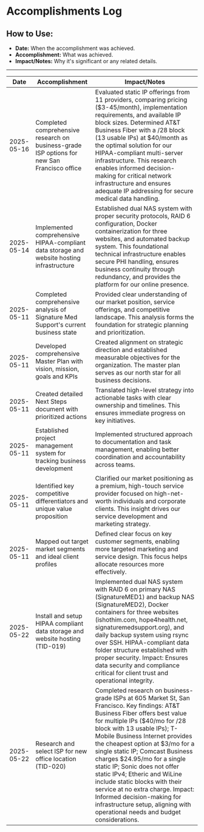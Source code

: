 <!-- Record of completed tasks and milestones achieved by Signature Med Support, linked to strategic goals. Last updated: 2025-05-17 -->

# Accomplishments Log

## How to Use:
- **Date:** When the accomplishment was achieved.
- **Accomplishment:** What was achieved.
- **Impact/Notes:** Why it's significant or any related details.

---

| Date       | Accomplishment                                        | Impact/Notes                                                 |
|------------|------------------------------------------------------|--------------------------------------------------------------|
| 2025-05-16 | Completed comprehensive research on business-grade ISP options for new San Francisco office | Evaluated static IP offerings from 11 providers, comparing pricing ($3-45/month), implementation requirements, and available IP block sizes. Determined AT&T Business Fiber with a /28 block (13 usable IPs) at $40/month as the optimal solution for our HIPAA-compliant multi-server infrastructure. This research enables informed decision-making for critical network infrastructure and ensures adequate IP addressing for secure medical data handling. |
| 2025-05-14 | Implemented comprehensive HIPAA-compliant data storage and website hosting infrastructure | Established dual NAS system with proper security protocols, RAID 6 configuration, Docker containerization for three websites, and automated backup system. This foundational technical infrastructure enables secure PHI handling, ensures business continuity through redundancy, and provides the platform for our online presence. |
| 2025-05-11 | Completed comprehensive analysis of Signature Med Support's current business state | Provided clear understanding of our market position, service offerings, and competitive landscape. This analysis forms the foundation for strategic planning and prioritization. |
| 2025-05-11 | Developed comprehensive Master Plan with vision, mission, goals and KPIs | Created alignment on strategic direction and established measurable objectives for the organization. The master plan serves as our north star for all business decisions. |
| 2025-05-11 | Created detailed Next Steps document with prioritized actions | Translated high-level strategy into actionable tasks with clear ownership and timelines. This ensures immediate progress on key initiatives. |
| 2025-05-11 | Established project management system for tracking business development | Implemented structured approach to documentation and task management, enabling better coordination and accountability across teams. |
| 2025-05-11 | Identified key competitive differentiators and unique value proposition | Clarified our market positioning as a premium, high-touch service provider focused on high-net-worth individuals and corporate clients. This insight drives our service development and marketing strategy. |
| 2025-05-11 | Mapped out target market segments and ideal client profiles | Defined clear focus on key customer segments, enabling more targeted marketing and service design. This focus helps allocate resources more effectively. |
| 2025-05-22 | Install and setup HIPAA compliant data storage and website hosting (TID-019) | Implemented dual NAS system with RAID 6 on primary NAS (SignatureMED1) and backup NAS (SignatureMED2), Docker containers for three websites (ishothim.com, hope4health.net, signaturemedsupport.org), and daily backup system using rsync over SSH. HIPAA-compliant data folder structure established with proper security. Impact: Ensures data security and compliance critical for client trust and operational integrity. |
| 2025-05-22 | Research and select ISP for new office location (TID-020) | Completed research on business-grade ISPs at 605 Market St, San Francisco. Key findings: AT&T Business Fiber offers best value for multiple IPs ($40/mo for /28 block with 13 usable IPs); T-Mobile Business Internet provides the cheapest option at $3/mo for a single static IP; Comcast Business charges $24.95/mo for a single static IP; Sonic does not offer static IPv4; Etheric and WiLine include static blocks with their service at no extra charge. Impact: Informed decision-making for infrastructure setup, aligning with operational needs and budget considerations. | 